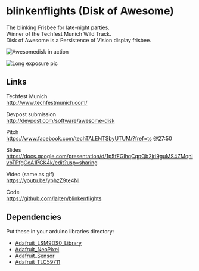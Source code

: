 # blinkenflights (Disk of Awesome)

The blinking Frisbee for late-night parties.  
Winner of the Techfest Munich Wild Track.  
Disk of Awesome is a Persistence of Vision display frisbee.

![Awesomedisk in action](http://i.giphy.com/3oz8xJ2pMjaM5PEKVG.gif)

![Long exposure pic](http://challengepost-s3-challengepost.netdna-ssl.com/photos/production/software_photos/000/407/869/datas/gallery.jpg)

## Links

Techfest Munich  
http://www.techfestmunich.com/

Devpost submission  
http://devpost.com/software/awesome-disk

Pitch  
https://www.facebook.com/techTALENTSbyUTUM/?fref=ts @27:50

Slides  
https://docs.google.com/presentation/d/1p5fFGlhqCqpQb2jrI9guMS4ZMqnlybTPfgCoA1PGK4k/edit?usp=sharing

Video (same as gif)  
https://youtu.be/yphzZ9te4NI

Code  
https://github.com/lalten/blinkenflights

## Dependencies
Put these in your arduino libraries directory:
 * [Adafruit_LSM9DS0_Library](https://github.com/adafruit/Adafruit_LSM9DS0_Library)
 * [Adafruit_NeoPixel](https://github.com/adafruit/Adafruit_NeoPixel)
 * [Adafruit_Sensor](https://github.com/adafruit/Adafruit_Sensor)
 * [Adafruit_TLC59711](https://github.com/adafruit/Adafruit_TLC59711)
